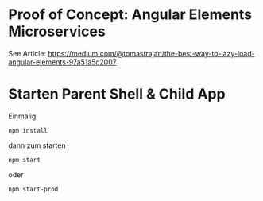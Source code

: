 # Proof of Concept: Angular Elements Microservices

See Article: https://medium.com/@tomastrajan/the-best-way-to-lazy-load-angular-elements-97a51a5c2007

# Starten Parent Shell & Child App

Einmalig

`npm install`

dann zum starten

`npm start`

oder 

`npm start-prod`
